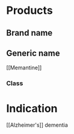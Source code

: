 # Products

## Brand name


## Generic name
[[Memantine]]

### Class


# Indication
[[Alzheimer's]] dementia